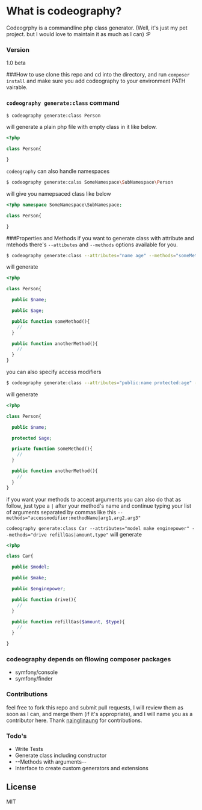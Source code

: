 # What is codeography?

Codeogrphy is a commandline php class generator. (Well, it's just my pet project. but I would love to maintain it as much as I can) :P

### Version
1.0 beta

###How to use
clone this repo and cd into the directory, and run `composer install` and make sure you add codeography to your environment PATH vairable.
### `codeography generate:class` command
```sh
$ codeography generate:class Person
```
will generate a plain php file with empty class in it like below.
```php
<?php 

class Person{

}
```
`codeography` can also handle namespaces
```sh
$ codeography generate:calss SomeNamespace\SubNamespace\Person
```
will give you namepsaced class like below
```php
<?php namespace SomeNamespace\SubNamespace;

class Person{

}
```

###Properties and Methods
if you want to generate class with attribute and mtehods there's `--attibutes` and `--methods` options available for you.
```sh
$ codeography generate:class --attributes="name age" --methods="someMethod anotherMethod" Person
```

will generate
```php
<?php 

class Person{

  public $name;

  public $age;

  public function someMethod(){
    //
  }

  public function anotherMethod(){
    //
  }
}
```

you can also specify access modifiers
```sh
$ codeography generate:class --attributes="public:name protected:age" --methods="private:someMethod public:anotherMethod" Person
```
will generate
```php
<?php 

class Person{

  public $name;

  protected $age;

  private function someMethod(){
    //
  }

  public function anotherMethod(){
    //
  }
}
```

if you want your methods to accept arguments you can also do that as follow,
just type a `|` after your method's name and continue typing your list of arguments separated by commas like this 
`--methods="accessmodifier:methodName|arg1,arg2,arg3"`

`codeography generate:class Car --attributes="model make enginepower" --methods="drive refillGas|amount,type"`
will generate 

```php
<?php 

class Car{

  public $model;

  public $make;

  public $enginepower;

  public function drive(){
    //
  }

  public function refillGas($amount, $type){
    //
  }

}
```
### codeography depends on fllowing composer packages
- symfony/console
- symfony/finder

### Contributions
feel free to fork this repo and submit pull requests, I will review them as soon as I can,
and merge them (if it's appropriate), and I will name you as a contributor here.
Thank [nainglinaung](http://github.com/nainglinaung) for contributions.
### Todo's

 - Write Tests
 - Generate class including constructor
 - --Methods with arguments--
 - Interface to create custom generators and extensions

License
----

MIT